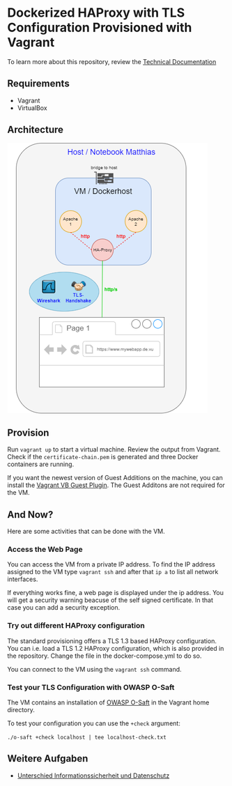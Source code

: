 # Dockerized HAProxy with TLS Configuration Provisioned with Vagrant

To learn more about this repository, review the [Technical Documentation](docs/Tech-Paper.md)

## Requirements

- Vagrant
- VirtualBox

## Architecture

![Project Archtecture](docs/Architecture.png)

## Provision

Run `vagrant up` to start a virtual machine.
Review the output from Vagrant. Check if the `certificate-chain.pem` is generated and three Docker containers are running.

If you want the newest version of Guest Additions on the machine,
you can install the [Vagrant VB Guest Plugin](https://github.com/dotless-de/vagrant-vbguest). The Guest Additons are not required
for the VM.

## And Now?

Here are some activities that can be done with the VM. 

### Access the Web Page

You can access the VM from a private IP address. To find the IP address assigned to the VM
type `vagrant ssh` and after that `ip a` to list all network interfaces.

If everything works fine, a web page is displayed under the ip address. 
You will get a security warning beacuse of the self signed certificate. 
In that case you can add a security exception.

### Try out different HAProxy configuration

The standard provisioning offers a TLS 1.3 based HAProxy configuration.
You can i.e. load a TLS 1.2 HAProxy configuration, which is
also provided in the repository. Change the file in the docker-compose.yml to do so.

You can connect to the VM using the `vagrant ssh` command.

### Test your TLS Configuration with OWASP O-Saft

The VM contains an installation of [OWASP O-Saft](https://www.owasp.org/index.php/O-Saft) in the
Vagrant home directory.

To test your configuration you can use the `+check` argument:

`./o-saft +check localhost | tee localhost-check.txt`

## Weitere Aufgaben

- [Unterschied Informationssicherheit und Datenschutz](docs/Unterschied-Datentschutz-Informationssicherheit.md)
